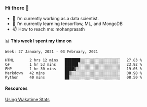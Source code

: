 ### Hi there 👋

- 🔭 I’m currently working as a data scientist.
- 🌱 I’m currently learning tensorflow, ML, and MongoDB
- 📫 How to reach me: mohanprasath

📊 **This week I spent my time on**
<!--START_SECTION:waka-->
```text
Week: 27 January, 2021 - 03 February, 2021

HTML       2 hrs 12 mins   ███████░░░░░░░░░░░░░░░░░░   27.83 % 
C#         1 hr 53 mins    ██████░░░░░░░░░░░░░░░░░░░   23.92 % 
PHP        1 hr 30 mins    ████▓░░░░░░░░░░░░░░░░░░░░   19.05 % 
Markdown   42 mins         ██▒░░░░░░░░░░░░░░░░░░░░░░   08.98 % 
Python     40 mins         ██░░░░░░░░░░░░░░░░░░░░░░░   08.50 % 
```
<!--END_SECTION:waka-->

#### Resources
[Using Wakatime Stats](https://github.com/marketplace/actions/waka-readme)
